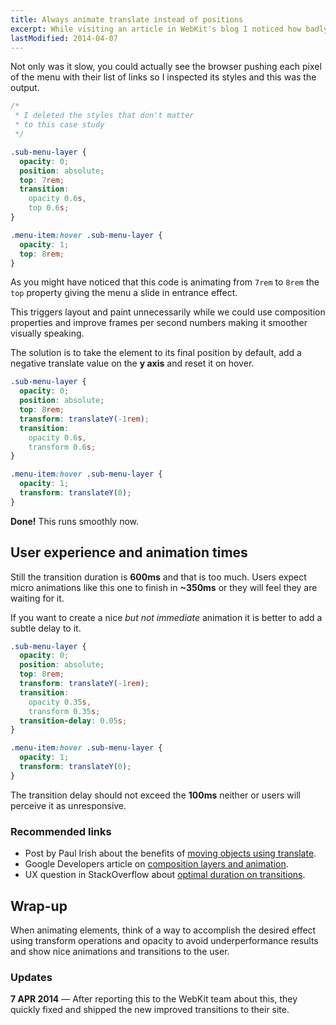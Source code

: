 ```yaml
---
title: Always animate translate instead of positions
excerpt: While visiting an article in WebKit's blog I noticed how badly an animation in a nested menu performed and decided to fix it.
lastModified: 2014-04-07
---
```


Not only was it slow, you could actually see the browser pushing each pixel of the menu with their list of links so I inspected its styles and this was the output.

```css
/*
 * I deleted the styles that don't matter
 * to this case study
 */

.sub-menu-layer {
  opacity: 0;
  position: absolute;
  top: 7rem;
  transition:
    opacity 0.6s,
    top 0.6s;
}

.menu-item:hover .sub-menu-layer {
  opacity: 1;
  top: 8rem;
}
```

As you might have noticed that this code is animating from `7rem` to `8rem` the `top` property giving the menu a slide in entrance effect.

This triggers layout and paint unnecessarily while we could use composition properties and improve frames per second numbers making it smoother visually speaking.

The solution is to take the element to its final position by default, add a negative translate value on the **y axis** and reset it on hover.

```css
.sub-menu-layer {
  opacity: 0;
  position: absolute;
  top: 8rem;
  transform: translateY(-1rem);
  transition:
    opacity 0.6s,
    transform 0.6s;
}

.menu-item:hover .sub-menu-layer {
  opacity: 1;
  transform: translateY(0);
}
```

**Done!** This runs smoothly now.

## User experience and animation times

Still the transition duration is **600ms** and that is too much. Users expect micro animations like this one to finish in **~350ms** or they will feel they are waiting for it.

If you want to create a nice _but not immediate_ animation it is better to add a subtle delay to it.

```css
.sub-menu-layer {
  opacity: 0;
  position: absolute;
  top: 8rem;
  transform: translateY(-1rem);
  transition:
    opacity 0.35s,
    transform 0.35s;
  transition-delay: 0.05s;
}

.menu-item:hover .sub-menu-layer {
  opacity: 1;
  transform: translateY(0);
}
```

The transition delay should not exceed the **100ms** neither or users will perceive it as unresponsive.

### Recommended links

- Post by Paul Irish about the benefits of [moving objects using translate][1].
- Google Developers article on [composition layers and animation][2].
- UX question in StackOverflow about [optimal duration on transitions][3].

## Wrap-up

When animating elements, think of a way to accomplish the desired effect using transform operations and opacity to avoid underperformance results and show nice animations and transitions to the user.

### Updates

**7 APR 2014** &mdash; After reporting this to the WebKit team about this, they quickly fixed and shipped the new improved transitions to their site.

[1]: //www.paulirish.com/2012/why-moving-elements-with-translate-is-better-than-posabs-topleft/
[2]: //developers.google.com/web/fundamentals/performance/rendering/stick-to-compositor-only-properties-and-manage-layer-count?hl=en
[3]: //ux.stackexchange.com/questions/66604/optimal-duration-for-animating-transitions
